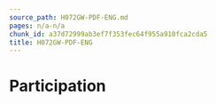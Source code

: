 ```yaml
---
source_path: H072GW-PDF-ENG.md
pages: n/a-n/a
chunk_id: a37d72999ab3ef7f353fec64f955a910fca2cda5
title: H072GW-PDF-ENG
---
```

# Participation
